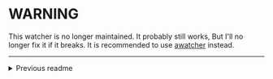 # WARNING

This watcher is no longer maintained. It probably still works, But I'll no longer fix it if it breaks. It is recommended to use [awatcher](https://github.com/2e3s/awatcher) instead.

---

<details>
<summary>Previous readme</summary>

# aw-watcher-gnome

A DBus-based ActivityWatch watcher for GNOME. It allows you to use ActivityWatch
on GNOME under Wayland.

## Prerequisites

You need the following in order to use this watcher:

- Install and set up [ActivityWatch](https://activitywatch.net)
- Install the
  [Focused Window DBus](https://extensions.gnome.org/extension/5592/focused-window-d-bus)
  shell extension

## Installation

I currently do not provide pre-built binaries, so you'll need to compile the
project from source. You need to have `poetry` installed.

1. `poetry install`
2. `poetry run pyinstaller --clean aw-watcher-gnome.spec`
3. Copy the `dist/aw-watcher-gnome` directory to your ActivityWatch directory.

## Autostart

### With aw-qt

1. In the ActivityWatch config directory, open `aw-qt/aw-qt.toml`
2. In `autostart_modules`, replace `"aw-server", "aw-watcher-afk"` with
   `"aw-watcher-gnome"` (if the lines in the file are commented out, uncomment
   them)
3. Restart `aw-qt`

### With systemd

1. Disable aw-qt or any other autostart methods, if they are enabled
2. Copy the services from the
   [systemd](https://github.com/flexagoon/aw-watcher-gnome/tree/main/systemd)
   directory to `~/.local/share/systemd/user`
3. Run
   `systemctl enable --user --now aw-server && systemctl enable --user --now aw-watcher-gnome`

</details>
